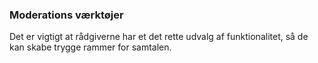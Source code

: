 ### Moderations værktøjer

Det er vigtigt at rådgiverne har et det rette udvalg af funktionalitet, så de kan skabe trygge rammer for samtalen. 

